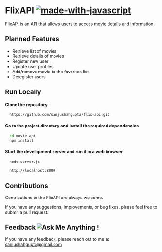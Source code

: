 # FlixAPI [![made-with-javascript](https://img.shields.io/badge/Made%20with-JavaScript-1f425f.svg)](https://www.javascript.com)
 FlixAPI is an API that allows users to access movie details and information.
 
## Planned Features
- Retrieve list of movies
- Retrieve details of movies
- Register new user
- Update user profiles
- Add/remove movie to the favorites list
- Deregister users

## Run Locally
#### Clone the repository
```bash
  https://github.com/sanjushahgupta/flix-api.git
```
#### Go to the project directory and install the required dependencies
```bash
  cd movie_api 
  npm install
 ```

#### Start the development server and run it in a web browser 
```bash
  node server.js
 ```
 ```bash
   http://localhost:8000
```

## Contributions
Contributions to the FlixAPI are always welcome. 
 
 If you have any suggestions, improvements, or bug fixes, please feel free to submit a pull request.


## Feedback ![Ask Me Anything !](https://img.shields.io/badge/Ask%20me-anything-1abc9c.svg)
If you have any feedback, please reach out to me at sanjushahgupta@gmail.com
